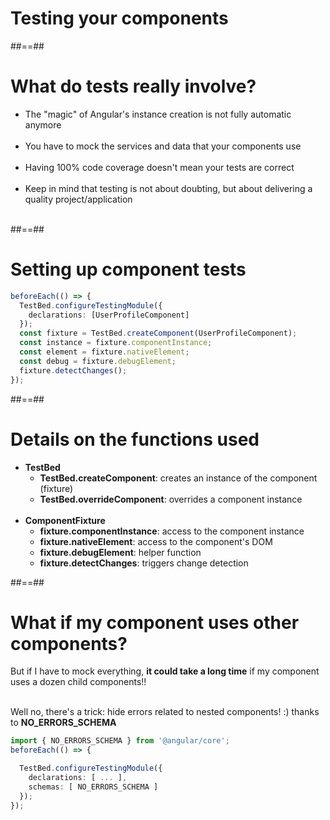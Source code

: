 <!-- .slide: class="transition-bg-sfeir-2" -->

# Testing your components

##==##

<!-- .slide-->
# What do tests really involve?

-   The "magic" of Angular's instance creation is not fully automatic anymore<br/><br/>
-   You have to mock the services and data that your components use<br/><br/>
-   Having 100% code coverage doesn't mean your tests are correct<br/><br/>
-   Keep in mind that testing is not about doubting, but about delivering a quality project/application<br/><br/>

##==##

<!-- .slide: class="with-code inconsolata" -->
# Setting up component tests

```typescript
beforeEach(() => {
  TestBed.configureTestingModule({
    declarations: [UserProfileComponent]
  });
  const fixture = TestBed.createComponent(UserProfileComponent);
  const instance = fixture.componentInstance;
  const element = fixture.nativeElement;
  const debug = fixture.debugElement;
  fixture.detectChanges();
});
```
<!-- .element: class="big-code" -->

##==##

<!-- .slide: class="with-code inconsolata" -->

# Details on the functions used

- **TestBed**
  - **TestBed.createComponent**: creates an instance of the component (fixture)
  - **TestBed.overrideComponent**: overrides a component instance<br/><br/>
- **ComponentFixture**
  - **fixture.componentInstance**: access to the component instance
  - **fixture.nativeElement**: access to the component's DOM
  - **fixture.debugElement**: helper function
  - **fixture.detectChanges**: triggers change detection

##==##

<!-- .slide: class="with-code" -->
# What if my component uses other components?

But if I have to mock everything, **it could take a long time** if my component uses a dozen child components!!<br/><br/>

<span class="important">Well no, there's a trick: hide errors related to nested components! :) thanks to **NO_ERRORS_SCHEMA**</span>

```typescript
import { NO_ERRORS_SCHEMA } from '@angular/core';
beforeEach(() => {

  TestBed.configureTestingModule({
    declarations: [ ... ],
    schemas: [ NO_ERRORS_SCHEMA ]
  });
});
```
<!-- .element: class="medium-code" -->
